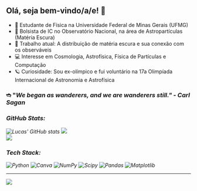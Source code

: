## Olá, seja bem-vindo/a/e! 👋

- 🔭 Estudante de Física na Universidade Federal de Minas Gerais (UFMG)
- 💼 Bolsista de IC no Observatório Nacional, na área de Astropartículas (Matéria Escura)
- 📝 Trabalho atual: A distribuição de matéria escura e sua conexão com os observáveis
- 💻 Interesse em Cosmologia, Astrofísica, Física de Partículas e Computação
- 🪐 Curiosidade: Sou ex-olímpico e fui voluntário na 17a Olimpíada Internacional de Astronomia e Astrofísica

### <p>➬ "<em>We began as wanderers, and we are wanderers still.<em>" - Carl Sagan</p> 

### GitHub Stats:
![Lucas' GitHub stats](https://github-readme-stats.vercel.app/api?username=lrochacastro&show_icons=true&theme=dark)
![](https://nirzak-streak-stats.vercel.app/?user=lrochacastro&theme=dark&hide_border=false)<br/>
![](https://github-readme-stats.vercel.app/api/top-langs/?username=lrochacastro&theme=dark&hide_border=false&include_all_commits=true&count_private=true&layout=compact)


### Tech Stack:
![Python](https://img.shields.io/badge/python-3670A0?style=for-the-badge&logo=python&logoColor=ffdd54) ![Canva](https://img.shields.io/badge/Canva-%2300C4CC.svg?style=for-the-badge&logo=Canva&logoColor=white) ![NumPy](https://img.shields.io/badge/numpy-%23013243.svg?style=for-the-badge&logo=numpy&logoColor=white) ![Scipy](https://img.shields.io/badge/SciPy-%230C55A5.svg?style=for-the-badge&logo=scipy&logoColor=%white) ![Pandas](https://img.shields.io/badge/pandas-%23150458.svg?style=for-the-badge&logo=pandas&logoColor=white) ![Matplotlib](https://img.shields.io/badge/Matplotlib-%23ffffff.svg?style=for-the-badge&logo=Matplotlib&logoColor=black)

---
[![](https://visitcount.itsvg.in/api?id=lrochacastro&icon=9&color=0)](https://visitcount.itsvg.in)

<!-- Proudly created with GPRM ( https://gprm.itsvg.in ) -->
